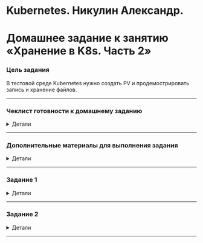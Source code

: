 # Kubernetes. Никулин Александр.
# Домашнее задание к занятию «Хранение в K8s. Часть 2»

### Цель задания

В тестовой среде Kubernetes нужно создать PV и продемострировать запись и хранение файлов.

------

### Чеклист готовности к домашнему заданию
<details>
  <summary>Детали</summary>

  1. Установленное K8s-решение (например, MicroK8S).
  2. Установленный локальный kubectl.
  3. Редактор YAML-файлов с подключенным GitHub-репозиторием.
</details>

------

### Дополнительные материалы для выполнения задания
<details>
  <summary>Детали</summary>

  1. [Инструкция по установке NFS в MicroK8S](https://microk8s.io/docs/nfs). 
  2. [Описание Persistent Volumes](https://kubernetes.io/docs/concepts/storage/persistent-volumes/). 
  3. [Описание динамического провижининга](https://kubernetes.io/docs/concepts/storage/dynamic-provisioning/). 
  4. [Описание Multitool](https://github.com/wbitt/Network-MultiTool).
</details>

------

### Задание 1
<details>
  <summary>Детали</summary>

  **Что нужно сделать**

  Создать Deployment приложения, использующего локальный PV, созданный вручную.

  1. Создать Deployment приложения, состоящего из контейнеров busybox и multitool.
      > [Манифест](src/app.deployment.yaml) \
      > Сразу поднимем под \
      > ![alt text](images/image97.png) \
      > pod не запстился, причина - нет раздела нужного \
      > ![alt text](images/image96.png) \
      > но поды готовы к развертке, так что поднимем теперь разделы
  2. Создать PV и PVC для подключения папки на локальной ноде, которая будет использована в поде.
      > [Манифест PV](src/volume.pv.yaml) \
      > [Манифест PVC](src/volume.pvc.yaml) \
      > ![alt text](images/image95.png) \
      > разделы поднялись, так же как и под
  3. Продемонстрировать, что multitool может читать файл, в который busybox пишет каждые пять секунд в общей директории. 
      > ![alt text](images/image94.png) \
      > ![alt text](images/image93.png)
  4. Удалить Deployment и PVC. Продемонстрировать, что после этого произошло с PV. Пояснить, почему.
      > ![alt text](images/image92.png) \
      > ![alt text](images/image91.png) \
      > PV в статусе Failed, т.к. контроллер PV не смог удалить данные в `/data/pvc-first`. По умолчанию он может удалить только данные в `/tmp`. Если бы там находились файлы, то они были бы утеряны.
  5. Продемонстрировать, что файл сохранился на локальном диске ноды. Удалить PV.  Продемонстрировать что произошло с файлом после удаления PV. Пояснить, почему.
      > ![alt text](images/image90.png) \
      > Файлы есть на локальной машине \
      > ![alt text](images/image89.png) \
      > Файлы всё так же находятся на месте. \
      > После удаления PV, файл в директории /data/pvc-first останется на месте из-за особенностей работы контроллера PV с hostPath. В случае если в манифесте PV политика persistentVolumeReclaimPolicy будет установлена в Recycle, то файл будет удален.
  6. Предоставить манифесты, а также скриншоты или вывод необходимых команд.
      > Ход выполнения задания выше.
</details>

------

### Задание 2
<details>
  <summary>Детали</summary>

  **Что нужно сделать**

  Создать Deployment приложения, которое может хранить файлы на NFS с динамическим созданием PV.

  1. Включить и настроить NFS-сервер на MicroK8S.
      > ![alt text](images/image88.png) \
      > только пришлось подключить community ещё.
  2. Создать Deployment приложения состоящего из multitool, и подключить к нему PV, созданный автоматически на сервере NFS.
      > [Манифест Деплоймента](src/nfs.deployment.yaml) \
      > Сразу стартонем деплоймент \
      > ![alt text](images/image87.png) \
      > падаем с ошибкой. Если почитать описание, то видим причину, в отсутствие нужного вольюма. Исправим упущение...
      > [text](src/nfs.pvc.yaml) \
      > ![alt text](images/image86.png) \
      > Через некоторое время всё поднимается.
  3. Продемонстрировать возможность чтения и записи файла изнутри пода. 
      > ![alt text](images/image85.png)\
      > ![alt text](images/image84.png)\
      > Собственно зашел в поды, понаписал там всякое и потом уже на хост машине проверил файл 
  4. Предоставить манифесты, а также скриншоты или вывод необходимых команд.
      > Ход выполнения задания выше.
</details>

------
